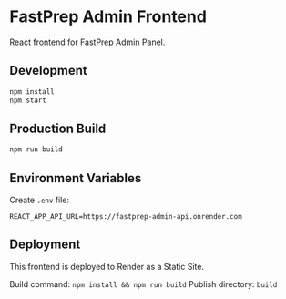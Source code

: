 # FastPrep Admin Frontend

React frontend for FastPrep Admin Panel.

## Development

```bash
npm install
npm start
```

## Production Build

```bash
npm run build
```

## Environment Variables

Create `.env` file:

```
REACT_APP_API_URL=https://fastprep-admin-api.onrender.com
```

## Deployment

This frontend is deployed to Render as a Static Site.

Build command: `npm install && npm run build`
Publish directory: `build`







